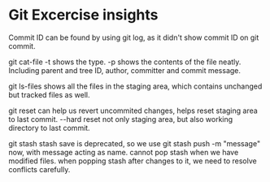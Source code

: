 # Git Excercise insights

Commit ID can be found by using git log, as it didn't show commit ID on git commit.

git cat-file
-t shows the type.
-p shows the contents of the file neatly. Including parent and tree ID, author, committer and commit message.

git ls-files shows all the files in the staging area, which contains unchanged but tracked files as well.

git reset can help us revert uncommited changes, helps reset staging area to last commit.
--hard reset not only staging area, but also working directory to last commit.

git stash
stash save is deprecated, so we use git stash push -m "message" now, with message acting as name.
cannot pop stash when we have modified files.
when popping stash after changes to it, we need to resolve conflicts carefully.
